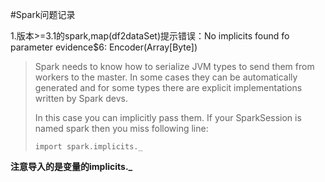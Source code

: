 #Spark问题记录

1.版本>=3.1的spark,map(df2dataSet)提示错误：No implicits found fo parameter evidence$6: Encoder(Array[Byte])
> Spark needs to know how to serialize JVM types to send them from workers to the master. In some cases they can be
> automatically generated and for some types there are explicit implementations written by Spark devs.
>
> In this case you can implicitly pass them. If your SparkSession is named spark then you miss following line:
> 
> ```import spark.implicits._```

**注意导入的是变量的implicits._**